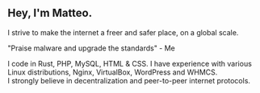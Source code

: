 ## Hey, I'm Matteo.
I strive to make the internet a freer and safer place, on a global scale.

"Praise malware and upgrade the standards" - Me

I code in Rust, PHP, MySQL, HTML & CSS. I have experience with various Linux distributions, Nginx, VirtualBox, WordPress and WHMCS. \
I strongly believe in decentralization and peer-to-peer internet protocols.
